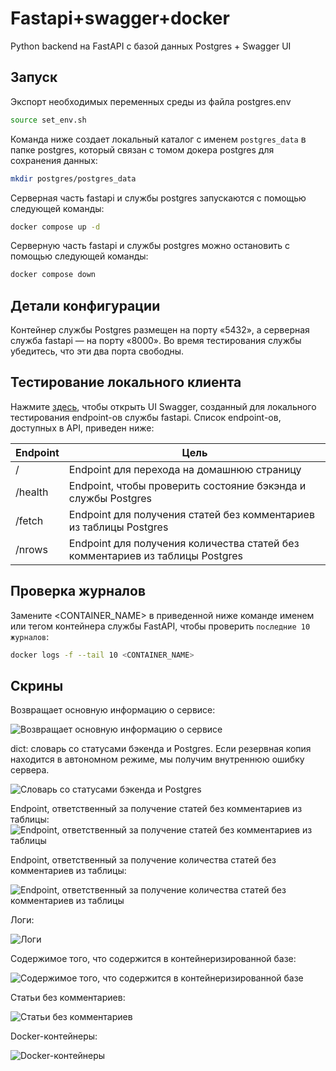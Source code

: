 # Fastapi+swagger+docker
Python backend на FastAPI с базой данных Postgres + Swagger UI 


## Запуск

Экспорт необходимых переменных среды из файла postgres.env
```bash
source set_env.sh
```

Команда ниже создает локальный каталог с именем `postgres_data` в папке postgres, который связан с томом докера postgres для сохранения данных:
```bash
mkdir postgres/postgres_data
```

Серверная часть fastapi и службы postgres запускаются с помощью следующей команды:
```bash
docker compose up -d
```

Серверную часть fastapi и службы postgres можно остановить с помощью следующей команды:
```bash
docker compose down
```

## Детали конфигурации
Контейнер службы Postgres размещен на порту «5432», а серверная служба fastapi — на порту «8000». Во время тестирования службы убедитесь, что эти два порта свободны.

## Тестирование локального клиента

Нажмите [здесь](http://127.0.0.1:8000/docs#), чтобы открыть UI Swagger, созданный для локального тестирования endpoint-ов службы fastapi. Список endpoint-ов, доступных в API, приведен ниже:



|Endpoint | Цель                                                                          |
| ------- |-------------------------------------------------------------------------------|
|/        | Endpoint для перехода на домашнюю страницу                                    |
|/health  | Endpoint, чтобы проверить состояние бэкэнда и службы Postgres                 |
|/fetch   | Endpoint для получения статей без комментариев из таблицы Postgres            |
|/nrows   | Endpoint для получения количества статей без комментариев из таблицы Postgres |

## Проверка журналов
Замените <CONTAINER_NAME> в приведенной ниже команде именем или тегом контейнера службы FastAPI, чтобы проверить `последние 10 журналов`:


```bash
docker logs -f --tail 10 <CONTAINER_NAME>
```

## Скрины

Возвращает основную информацию о сервисе:

<image src="./img/2023-09-24_17-34-36.png" alt="Возвращает основную информацию о сервисе"/>

dict: словарь со статусами бэкенда и Postgres. Если резервная копия находится в автономном режиме, мы получим внутреннюю ошибку сервера.

<image src="./img/2023-09-24_17-35-12.png" alt="Словарь со статусами бэкенда и Postgres"/>

Endpoint, ответственный за получение статей без комментариев из таблицы:
<image src="./img/2023-09-24_17-35-29.png" alt="Endpoint, ответственный за получение статей без комментариев из таблицы"/>

Endpoint, ответственный за получение количества статей без комментариев из таблицы:

<image src="./img/2023-09-24_17-35-45.png" alt="Endpoint, ответственный за получение количества статей без комментариев из таблицы"/>

Логи:

<image src="./img/2023-09-24_17-37-41.png" alt="Логи"/>

Содержимое  того, что содержится в контейнеризированной базе:

<image src="./img/2023-09-24_17-59-00.png" alt="Содержимое  того, что содержится в контейнеризированной базе"/>

Статьи без комментариев:

<image src="./img/2023-09-24_18-01-00.png" alt="Статьи без комментариев"/>

Docker-контейнеры:

<image src="./img/2023-09-24_18-06-00.png" alt="Docker-контейнеры"/>







